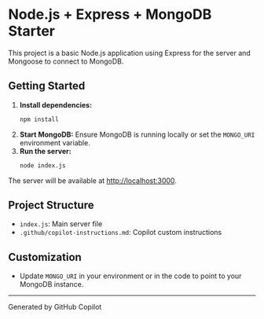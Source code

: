 # Node.js + Express + MongoDB Starter

This project is a basic Node.js application using Express for the server and Mongoose to connect to MongoDB.

## Getting Started

1. **Install dependencies:**
   ```bash
   npm install
   ```
2. **Start MongoDB:**
   Ensure MongoDB is running locally or set the `MONGO_URI` environment variable.
3. **Run the server:**
   ```bash
   node index.js
   ```

The server will be available at [http://localhost:3000](http://localhost:3000).

## Project Structure
- `index.js`: Main server file
- `.github/copilot-instructions.md`: Copilot custom instructions

## Customization
- Update `MONGO_URI` in your environment or in the code to point to your MongoDB instance.

---

Generated by GitHub Copilot